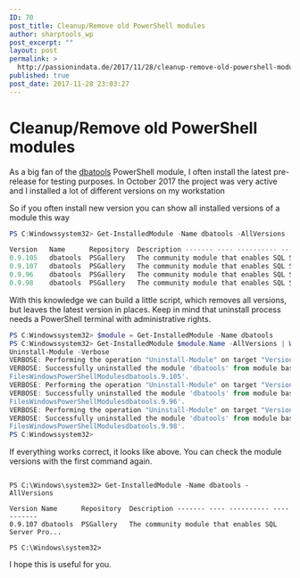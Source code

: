 ```yaml
---
ID: 70
post_title: Cleanup/Remove old PowerShell modules
author: sharptools_wp
post_excerpt: ""
layout: post
permalink: >
  http://passionindata.de/2017/11/28/cleanup-remove-old-powershell-modules/
published: true
post_date: 2017-11-28 23:03:27
---
```

# Cleanup/Remove old PowerShell modules

As a big fan of the [dbatools][1] PowerShell module, I often install the latest pre-release for testing purposes. In October 2017 the project was very active and I installed a lot of different versions on my workstation

So if you often install new version you can show all installed versions of a module this way 
```powershell 
PS C:Windowssystem32> Get-InstalledModule -Name dbatools -AllVersions

Version   Name      Repository  Description ------- ---- ---------- ----------- 
0.9.105   dbatools  PSGallery   The community module that enables SQL Server Pro... 
0.9.107   dbatools  PSGallery   The community module that enables SQL Server Pro... 
0.9.96    dbatools  PSGallery   The community module that enables SQL Server Pro... 
0.9.98    dbatools  PSGallery   The community module that enables SQL Server Pro... 
```

With this knowledge we can build a little script, which removes all versions, but leaves the latest version in places. Keep in mind that uninstall process needs a PowerShell terminal with administrative rights. 
```powershell
PS C:Windowssystem32> $module = Get-InstalledModule -Name dbatools
PS C:Windowssystem32> Get-InstalledModule $module.Name -AllVersions | Where-Object {$_.Version -ne $module.Version} |
Uninstall-Module -Verbose
VERBOSE: Performing the operation "Uninstall-Module" on target "Version '0.9.105' of module 'dbatools'".
VERBOSE: Successfully uninstalled the module 'dbatools' from module base 'C:Program
FilesWindowsPowerShellModulesdbatools.9.105'.
VERBOSE: Performing the operation "Uninstall-Module" on target "Version '0.9.96' of module 'dbatools'".
VERBOSE: Successfully uninstalled the module 'dbatools' from module base 'C:Program
FilesWindowsPowerShellModulesdbatools.9.96'.
VERBOSE: Performing the operation "Uninstall-Module" on target "Version '0.9.98' of module 'dbatools'".
VERBOSE: Successfully uninstalled the module 'dbatools' from module base 'C:Program
FilesWindowsPowerShellModulesdbatools.9.98'.
PS C:Windowssystem32>
```

If everything works correct, it looks like above. You can check the module versions with the first command again. 
<pre><code class="powershell">
PS C:\Windows\system32> Get-InstalledModule -Name dbatools -AllVersions

Version Name      Repository  Description ------- ---- ---------- ----------- 
0.9.107 dbatools  PSGallery   The community module that enables SQL Server Pro...

PS C:\Windows\system32> 
</code></pre>

I hope this is useful for you.

 [1]: https://github.com/sqlcollaborative/dbatools